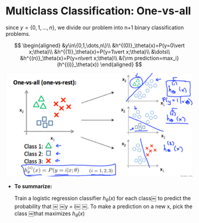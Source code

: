 # **Multiclass Classification: One-vs-all**

since $y = \{0,1,\dots,n\}$, we divide our problem into n+1 binary classification problems.

$$ \begin{aligned}
    &y\in\{0,1,\dots,n\}\\
    &h^{(0)}_\theta(x)=P(y=0\vert x;\theta)\\
    &h^{(1)}_\theta(x)=P(y=1\vert x;\theta)\\
    &\dots\\
    &h^{(n)}_\theta(x)=P(y=n\vert x;\theta)\\
    &{\rm prediction=max_i}(h^{(i)}_\theta(x))
\end{aligned} $$

![](https://raw.githubusercontent.com/Achilles-10/machine_learning/master/Notes/imgs/mcova/mcova_1.png)

* **To summarize:**
  
  Train a logistic regression classifier $h_\theta(x)$ for each class￼ to predict the probability that ￼ ￼y = i￼ ￼.
  To make a prediction on a new x, pick the class ￼that maximizes $h_\theta(x)$